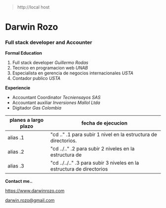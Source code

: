 >http://local host

# Darwin Rozo

### Full stack developer and Accounter

**Formal Education**

1. Full stack developer  *Guillermo Rodas*
2. Tecnico en programacion web  *UNAB*
3. Especialista en gerencia de negocios internacionales *USTA*
4. Contador publico *USTA*

**Experiencie**

* Accountant Coordinator *Tecniensayos SAS*
* Accountant auxiliar *Inversiones Mallol Ltda*
* Digitador *Gas Colombia*

| planes a largo plazo | fecha de ejecucion |
|---------------------- | --------------- |
| alias .1 |"cd .."	.1 para subir 1 nivel en la estructura de directorios.|
| alias .2 |"cd ../.."	.2 para subir 2 niveles en la estructura de |directorios |
| alias .3 |"cd ../../.."	.3 para subir 3 niveles en la estructura de directorios |

**Contact me..**

<https://www.darwinrozo.com>

<darwin.rozo@gmail.com>